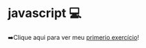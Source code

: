 # javascript 💻
 
 ➡️Clique aqui para ver meu <a href="https://suzanadossantos.github.io/javascript/calculadora-idade/">primerio exercício</a>!
